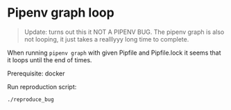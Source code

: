 # Pipenv graph loop

> Update: turns out this it NOT A PIPENV BUG. The pipenv graph is also not looping, it just takes a realllyyy long time to complete.

When running `pipenv graph` with given Pipfile and Pipfile.lock it seems that it loops until the end of times.

Prerequisite: docker

Run reproduction script:

```
./reproduce_bug
```
